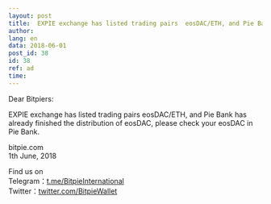 ```yaml
---
layout: post
title:  EXPIE exchange has listed trading pairs  eosDAC/ETH, and Pie Bank has already finished the distribution of eosDAC
author: 
lang: en
data: 2018-06-01
post_id: 38
id: 38
ref: ad
time: 
---
```


Dear Bitpiers:


EXPIE exchange has listed trading pairs  eosDAC/ETH, and Pie Bank has already finished the distribution of eosDAC, please check your eosDAC in Pie Bank.


bitpie.com<br/>
1th June, 2018



Find us on<br/>
Telegram：<a href="https://t.me/BitpieInternational" target="_blank">t.me/BitpieInternational</a><br/>
Twitter：<a href="https://twitter.com/BitpieWallet" target="_blank">twitter.com/BitpieWallet</a>